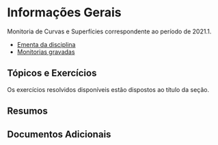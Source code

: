 # Informações Gerais 

Monitoria de Curvas e Superfícies correspondente ao período de 2021.1.  

- [Ementa da disciplina](/files/Ementa_curvas_superficies.pdf)
- [Monitorias gravadas](https://www.lipsum.com/)

## Tópicos e Exercícios 

Os exercícios resolvidos disponíveis estão dispostos ao título da seção. 

## Resumos 
  
## Documentos Adicionais 